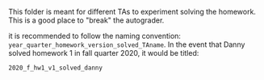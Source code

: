 This folder is meant for different TAs to experiment solving the homework. This is a good place to "break" the autograder.

it is recommended to follow the naming convention: `year_quarter_homework_version_solved_TAname`. In the event that Danny solved homework 1 in fall quarter 2020, it would be titled:

`2020_f_hw1_v1_solved_danny`